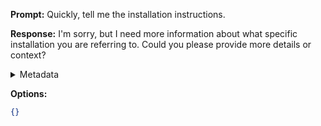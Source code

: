 **Prompt:**
Quickly, tell me the installation instructions.

**Response:**
I'm sorry, but I need more information about what specific installation you are referring to. Could you please provide more details or context?

<details><summary>Metadata</summary>

- Duration: 1480 ms
- Datetime: 2023-07-20T10:49:40.696253
- Model: gpt-3.5-turbo-0613

</details>

**Options:**
```json
{}
```

